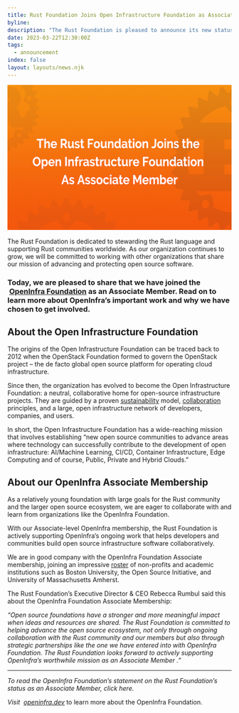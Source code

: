```yaml
---
title: Rust Foundation Joins Open Infrastructure Foundation as Associate Member
byline:
description: "The Rust Foundation is pleased to announce its new status as an Associate Member of the Open Infrastructure Foundation (OpenInfra) – an organization that seeks to protect, empower, and promote the Open Infrastructure community and open source software projects globally.\_"
date: 2023-03-22T12:30:00Z
tags:
  - announcement
index: false
layout: layouts/news.njk
---
```

<img width="580" height="326" alt="[Heading] The Rust Foundation Joins Open Infrastructure Foundation as Associate Member" title="OpenInfra Associate Membership" src="/img/news/2023-03-22-openinfra-associate-membership/open-infra-associate-membership.png" />

The Rust Foundation is dedicated to stewarding the Rust language and supporting Rust communities worldwide. As our organization continues to grow, we will be committed to working with other organizations that share our mission of advancing and protecting open source software.&nbsp;

### **Today, we are pleased to share that we have joined the &nbsp;**[**<u>OpenInfra Foundation</u>**](https://openinfra.dev/) **as an Associate Member. Read on to learn more about OpenInfra’s important work and why we have chosen to get involved.&nbsp;**

## About the Open Infrastructure Foundation

The origins of the Open Infrastructure Foundation can be traced back to 2012 when the OpenStack Foundation formed to govern the OpenStack project – the de facto global open source platform for operating cloud infrastructure.&nbsp;

Since then, the organization has evolved to become the Open Infrastructure Foundation: a neutral, collaborative home for open-source infrastructure projects. They are guided by a proven [<u>sustainability</u>](https://openinfra.dev/projects/hosting/#our-model) model, [<u>collaboration</u>](https://openinfra.dev/projects/hosting/#four-opens) principles, and a large, open infrastructure network of developers, companies, and users.&nbsp;

In short, the Open Infrastructure Foundation has a wide-reaching mission that involves establishing “new open source communities to advance areas where technology can successfully contribute to the development of open infrastructure: AI/Machine Learning, CI/CD, Container Infrastructure, Edge Computing and of course, Public, Private and Hybrid Clouds.”

## About our OpenInfra Associate Membership

As a relatively young foundation with large goals for the Rust community and the larger open source ecosystem, we are eager to collaborate with and learn from organizations like the OpenInfra Foundation.&nbsp;

With our Associate-level OpenInfra membership, the Rust Foundation is actively supporting OpenInfra’s ongoing work that helps developers and communities build open source infrastructure software collaboratively.&nbsp;

We are in good company with the OpenInfra Foundation Associate membership, joining an impressive [<u>roster</u>](https://openinfra.dev/members/) of non-profits and academic institutions such as Boston University, the Open Source Initiative, and University of Massachusetts Amherst.

The Rust Foundation’s Executive Director & CEO Rebecca Rumbul said this about the OpenInfra Foundation Associate Membership:&nbsp;

*“Open source foundations have a stronger and more meaningful impact when ideas and resources are shared. The Rust Foundation is committed to helping advance the open source ecosystem, not only through ongoing collaboration with the Rust community and our members but also through strategic partnerships like the one we have entered into with OpenInfra Foundation. The Rust Foundation looks forward to actively supporting OpenInfra’s worthwhile mission as an Associate Member .”&nbsp;*

---

*To read the OpenInfra Foundation’s statement on the Rust Foundation’s status as an Associate Member, click here.&nbsp;*

*Visit &nbsp;*[*<u>openinfra.dev</u>*](https://openinfra.dev/) to learn more about the OpenInfra Foundation.&nbsp;